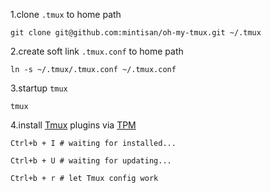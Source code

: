 
1.clone `.tmux` to home path
```
git clone git@github.com:mintisan/oh-my-tmux.git ~/.tmux
```

2.create soft link `.tmux.conf` to home path
```
ln -s ~/.tmux/.tmux.conf ~/.tmux.conf
```

3.startup `tmux`
```
tmux
```

4.install [Tmux](http://tmux.github.io/) plugins via [TPM](https://github.com/tmux-plugins/tpm)
```
Ctrl+b + I # waiting for installed...

Ctrl+b + U # waiting for updating...

Ctrl+b + r # let Tmux config work
```
